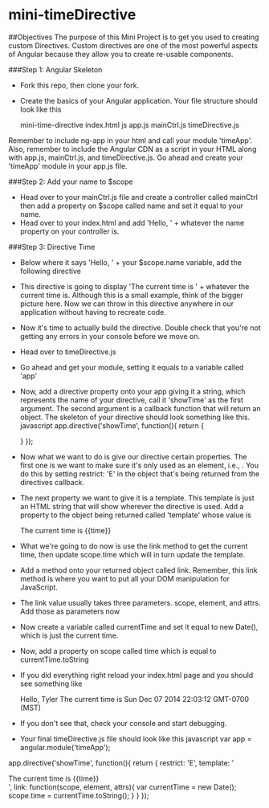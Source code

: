 mini-timeDirective
==================

##Objectives
The purpose of this Mini Project is to get you used to creating custom Directives. Custom directives are one of the most powerful aspects of Angular because they allow you to create re-usable components.

###Step 1: Angular Skeleton 
* Fork this repo, then clone your fork.
* Create the basics of your Angular application. Your file structure should look like this

  mini-time-directive
    index.html
    js
      app.js
      mainCtrl.js
      timeDirective.js

Remember to include ng-app in your html and call your module 'timeApp'. Also, remember to include the Angular CDN as a script in your HTML along with app.js, mainCtrl.js, and timeDirective.js. Go ahead and create your 'timeApp' module in your app.js file. 

###Step 2: Add your name to $scope
* Head over to your mainCtrl.js file and create a controller called mainCtrl then add a property on $scope called name and set it equal to your name.
* Head over to your index.html and add 'Hello, ' + whatever the name property on your controller is. 

###Step 3: Directive Time
* Below where it says 'Hello, ' + your $scope.name variable, add the following directive <show-time></show-time>
* This directive is going to display 'The current time is ' + whatever the current time is. Although this is a small example, think of the bigger picture here. Now we can throw in this <show-time></show-time> directive anywhere in our application without having to recreate code.
* Now it's time to actually build the directive. Double check that you're not getting any errors in your console before we move on.
* Head over to timeDirective.js
* Go ahead and get your module, setting it equals to a variable called 'app'
* Now, add a directive property onto your app giving it a string, which represents  the name of your directive, call it 'showTime' as the first argument. The second argument is a callback function that will return an object. The skeleton of your directive should look something like this.
javascript
  app.directive('showTime', function(){
  return {

  }
});

* Now what we want to do is give our directive certain properties. The first one is we want to make sure it's only used as an element, i.e., <show-time>. You do this by setting restrict: 'E'  in the object that's being returned from the directives callback.
* The next property we want to give it is a template. This template is just an HTML string that will show wherever the directive is used. Add a property to the object being returned called 'template' whose value is <div> The current time is {{time}} </div>
* What we're going to do now is use the link method to get the current time, then update scope.time which will in turn update the template.
* Add a method onto your returned object called link. Remember, this link method is where you want to put all your DOM manipulation for JavaScript. 
* The link value usually takes three parameters. scope, element, and attrs. Add those as parameters now
* Now create a variable called currentTime and set it equal to new Date(), which is just the current time.
* Now, add a property on scope called time which is equal to  currentTime.toString
* If you did everything right reload your index.html page and you should see something like

  Hello, Tyler
  The current time is Sun Dec 07 2014 22:03:12 GMT-0700 (MST)

* If you don't see that, check your console and start debugging.
* Your final timeDirective.js file should look like this
javascript
var app = angular.module('timeApp');

app.directive('showTime', function(){
  return {
    restrict: 'E',
    template: '<div> The current time is {{time}} </div>',
    link: function(scope, element, attrs){
      var currentTime = new Date();
      scope.time = currentTime.toString();
    }
  }
});

